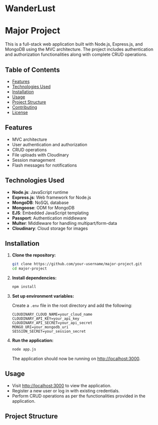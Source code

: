 # WanderLust
# Major Project

This is a full-stack web application built with Node.js, Express.js, and MongoDB using the MVC architecture. The project includes authentication and authorization functionalities along with complete CRUD operations.

## Table of Contents

- [Features](#features)
- [Technologies Used](#technologies-used)
- [Installation](#installation)
- [Usage](#usage)
- [Project Structure](#project-structure)
- [Contributing](#contributing)
- [License](#license)

## Features

- MVC architecture
- User authentication and authorization
- CRUD operations
- File uploads with Cloudinary
- Session management
- Flash messages for notifications

## Technologies Used

- **Node.js**: JavaScript runtime
- **Express.js**: Web framework for Node.js
- **MongoDB**: NoSQL database
- **Mongoose**: ODM for MongoDB
- **EJS**: Embedded JavaScript templating
- **Passport**: Authentication middleware
- **Multer**: Middleware for handling multipart/form-data
- **Cloudinary**: Cloud storage for images

## Installation

1. **Clone the repository:**

    ```bash
    git clone https://github.com/your-username/major-project.git
    cd major-project
    ```

2. **Install dependencies:**

    ```bash
    npm install
    ```

3. **Set up environment variables:**

    Create a `.env` file in the root directory and add the following:

    ```env
    CLOUDINARY_CLOUD_NAME=your_cloud_name
    CLOUDINARY_API_KEY=your_api_key
    CLOUDINARY_API_SECRET=your_api_secret
    MONGO_URI=your_mongodb_uri
    SESSION_SECRET=your_session_secret
    ```

4. **Run the application:**

    ```bash
    node app.js
    ```

    The application should now be running on [http://localhost:3000](http://localhost:3000).

## Usage

- Visit [http://localhost:3000](http://localhost:3000) to view the application.
- Register a new user or log in with existing credentials.
- Perform CRUD operations as per the functionalities provided in the application.

## Project Structure


